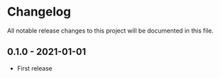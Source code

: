 # Changelog

All notable release changes to this project will be documented in this file.

## 0.1.0 - 2021-01-01

- First release
